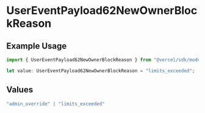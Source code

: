 # UserEventPayload62NewOwnerBlockReason

## Example Usage

```typescript
import { UserEventPayload62NewOwnerBlockReason } from "@vercel/sdk/models/userevent.js";

let value: UserEventPayload62NewOwnerBlockReason = "limits_exceeded";
```

## Values

```typescript
"admin_override" | "limits_exceeded"
```